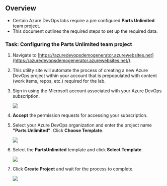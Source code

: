 ## Overview 

* Certain Azure DevOps labs require a pre configured **Parts Unlimited** team project. 
* This document outlines the required steps to set up the required data.

### Task: Configuring the Parts Unlimited team project

1. Navigate to [https://azuredevopsdemogenerator.azurewebsites.net](https://azuredevopsdemogenerator.azurewebsites.net/). 

2. This utility site will automate the process of creating a new Azure DevOps project within your account that is prepopulated with content (work items, repos, etc.) required for the lab. 

3. Sign in using the Microsoft account associated with your Azure DevOps subscription.

    ![](images/000.png)

4. **Accept** the permission requests for accessing your subscription.

5. Select your Azure DevOps organization and enter the project name **"Parts Unlimited"**. Click **Choose Template**.

    ![](images/001.png)

6. Select the **PartsUnlimited** template and click **Select Template**.

    ![](images/002.png)

7. Click **Create Project** and wait for the process to complete.

    ![](images/003.png)

